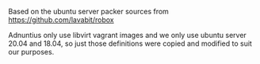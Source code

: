 Based on the ubuntu server packer sources from https://github.com/lavabit/robox

Adnuntius only use libvirt vagrant images and we only use ubuntu server 20.04 and 18.04,
so just those definitions were copied and modified to suit our purposes.
